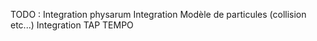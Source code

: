 TODO : 
Integration physarum
Integration Modèle de particules (collision etc...)
Integration TAP TEMPO 
